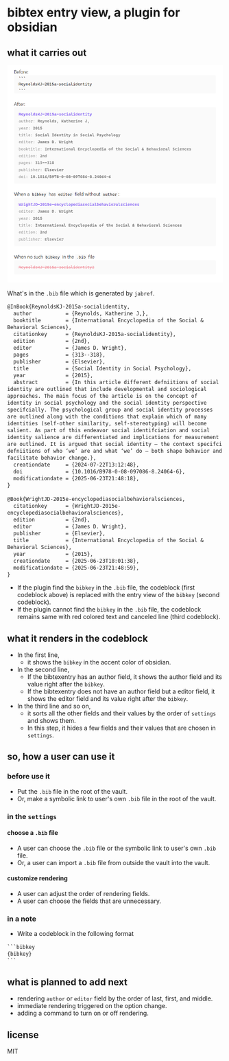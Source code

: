 # bibtex entry view, a plugin for obsidian

## what it carries out

![sample.png](sample.png)

What's in the `.bib` file which is generated by `jabref`.
```
@InBook{ReynoldsKJ-2015a-socialidentity,
  author           = {Reynolds, Katherine J,},
  booktitle        = {International Encyclopedia of the Social & Behavioral Sciences},
  citationkey      = {ReynoldsKJ-2015a-socialidentity},
  edition          = {2nd},
  editor           = {James D. Wright},
  pages            = {313--318},
  publisher        = {Elsevier},
  title            = {Social Identity in Social Psychology},
  year             = {2015},
  abstract         = {In this article different defniitions of social identity are outlined that include developmental and sociological approaches. The main focus of the article is on the concept of identity in social psychology and the social identity perspective specifcially. The psychological group and social identity processes are outlined along with the conditions that explain which of many identities (self-other similarity, self-stereotyping) will become salient. As part of this endeavor social identifciation and social identity salience are differentiated and implications for measurement are outlined. It is argued that social identity – the context specifci defniitions of who ‘we’ are and what ‘we’ do – both shape behavior and facilitate behavior change.},
  creationdate     = {2024-07-22T13:12:48},
  doi              = {10.1016/B978-0-08-097086-8.24064-6},
  modificationdate = {2025-06-23T21:48:18},
}

@Book{WrightJD-2015e-encyclopediasocialbehavioralsciences,
  citationkey      = {WrightJD-2015e-encyclopediasocialbehavioralsciences},
  edition          = {2nd},
  editor           = {James D. Wright},
  publisher        = {Elsevier},
  title            = {International Encyclopedia of the Social & Behavioral Sciences},
  year             = {2015},
  creationdate     = {2025-06-23T18:01:38},
  modificationdate = {2025-06-23T21:48:59},
}
```

- If the plugin find the `bibkey` in the `.bib` file, the codeblock (first codeblock above) is replaced with the entry view of the `bibkey` (second codeblock).
- If the plugin cannot find the `bibkey` in the `.bib` file, the codeblock remains same with red colored text and canceled line (third codeblock).


## what it renders in the codeblock

- In the first line,
  - it shows the `bibkey` in the accent color of obsidian.
- In the second line,
  - If the bibtexentry has an author field, it shows the author field and its value right after the `bibkey`.
  - If the bibtexentry does not have an author field but a editor field, it shows the editor field and its value right after the `bibkey`.
- In the third line and so on,
  - it sorts all the other fields and their values by the order of `settings` and shows them.
  - In this step, it hides a few fields and their values that are chosen in `settings`.

## so, how a user can use it

### before use it

- Put the `.bib` file in the root of the vault. 
- Or, make a symbolic link to user's own `.bib` file in the root of the vault.

### in the `settings` 

#### choose a `.bib` file

- A user can choose the `.bib` file or the symbolic link to user's own `.bib` file.
- Or, a user can import a `.bib` file from outside the vault into the vault.

#### customize rendering

- A user can adjust the order of rendering fields.
- A user can choose the fields that are unnecessary.

### in a note

- Write a codeblock in the following format
````
```bibkey
{bibkey}
```
````

## what is planned to add next

- rendering `author` or `editor` field by the order of last, first, and middle.
- immediate rendering triggered on the option change.
- adding a command to turn on or off rendering.

## license

MIT

